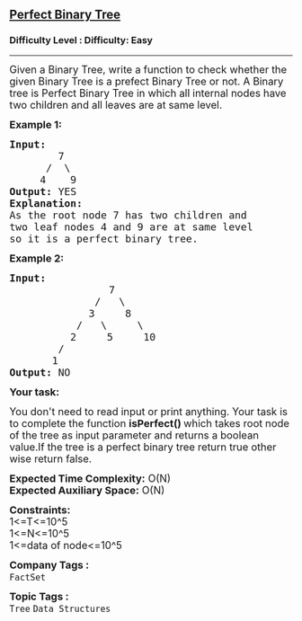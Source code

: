 <h2><a href="https://www.geeksforgeeks.org/problems/perfect-binary-tree/1?page=1&category=Tree&sortBy=latest">Perfect Binary Tree</a></h2><h3>Difficulty Level : Difficulty: Easy</h3><hr><div class="problems_problem_content__Xm_eO"><p><span style="font-size:18px">Given a Binary Tree, write a function to check whether the given Binary Tree is a prefect Binary Tree or not. A Binary tree is Perfect Binary Tree&nbsp;in which all internal nodes have two children and all leaves are at same level.</span></p>

<p dir="ltr"><span style="font-size:18px"><strong>Example 1:</strong></span></p>

<pre><span style="font-size:18px"><strong>Input:</strong> </span>
         <span style="font-size:18px"> 7
&nbsp;     /  \
&nbsp;    4    9</span>
<strong><span style="font-size:18px">Output: </span></strong><span style="font-size:18px">YES</span>
<span style="font-size:18px"><strong>Explanation: </strong></span>
<span style="font-size:18px">As the root node 7 has two children and 
two leaf nodes </span><span style="font-size:18px">4 and 9 are at same level 
so it is a perfect binary tree.</span>
</pre>

<p dir="ltr"><strong><span style="font-size:18px">Example 2:</span></strong></p>

<pre><span style="font-size:18px"><strong>Input: </strong></span>
            <span style="font-size:18px">       7
&nbsp;             /   \
&nbsp;            3     8
           /   \     \
&nbsp;         2     5     10
&nbsp;       /
       1</span>
<span style="font-size:18px"><strong>Output: </strong>NO</span>
</pre>

<p dir="ltr"><span style="font-size:18px"><strong>Your task:</strong></span></p>

<p dir="ltr"><span style="font-size:18px">You don't need to read input or print anything. Your task is to complete the function&nbsp;<strong>isPerfect()&nbsp;</strong>which takes root node of the tree as input parameter and returns a boolean value.If the tree is a perfect binary tree return true other wise return false.</span></p>

<p dir="ltr"><span style="font-size:18px"><strong>Expected Time Complexity:</strong>&nbsp;O(N)<br>
<strong>Expected Auxiliary Space:</strong>&nbsp;O(N)</span></p>

<p><span style="font-size:18px"><strong>Constraints:</strong><br>
1&lt;=T&lt;=10^5<br>
1&lt;=N&lt;=10^5<br>
1&lt;=data of node&lt;=10^5</span></p>
</div><p><span style=font-size:18px><strong>Company Tags : </strong><br><code>FactSet</code>&nbsp;<br><p><span style=font-size:18px><strong>Topic Tags : </strong><br><code>Tree</code>&nbsp;<code>Data Structures</code>&nbsp;